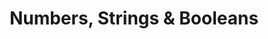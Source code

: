 ---
class: 'javascript'
title: 'Numbers, Strings & Booleans'
youtube: 'rISX_rix9WQ'
order: 4
length: 127
---